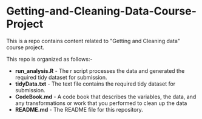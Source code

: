 # Getting-and-Cleaning-Data-Course-Project
This is a repo contains content related to "Getting and Cleaning data" course project.

This repo is organized as follows:-
* <b>run_analysis.R</b> - The r script processes the data and generated the required tidy dataset for submission.
* <b>tidyData.txt</b> - The text file contains the required tidy dataset for submission.
* <b>CodeBook.md</b> -  A code book that describes the variables, the data, and any transformations or work that you performed to clean   up the data 
* <b>README.md</b> - The README file for this repository.
